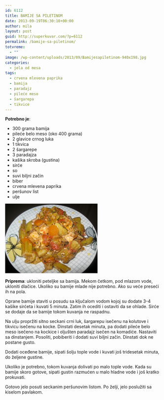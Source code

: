 ```yaml
---
id: 6112
title: BAMIJE SA PILETINOM
date: 2013-09-19T06:30:18+00:00
author: mila
layout: post
guid: http://superkuvar.com/?p=6112
permalink: /bamije-sa-piletinom/
totvreme:
  - ""
image: /wp-content/uploads/2013/09/Bamijesapiletinom-940x198.jpg
categories:
  - jela od mesa
tags:
  - crvena mlevena paprika
  - bamija
  - paradajz
  - pileće meso
  - šargarepa
  - tikvice
---
```

**Potrebno je**:

  * 300 grama bamija
  * pileće belo meso (oko 400 grama)
  * 2 glavice crnog luka
  * 1 tikvica
  * 2 šargarepe
  * 3 paradajza
  * kašika skroba (gustina)
  * sirće
  * so
  * suvi biljni začin
  * biber
  * crvena mlevena paprika
  * peršunov list
  * ulje

[<img class="alignnone size-medium wp-image-6113" src="/wp-content/uploads/2013/09/Bamijesapiletinom-1024x768.jpg" alt="Bamijesapiletinom" width="300" height="225" />](/wp-content/uploads/2013/09/Bamijesapiletinom.jpg)

**Priprema**: ukloniti peteljke sa bamija. Mekom četkom, pod mlazom vode, ukloniti dlačice. Ukoliko su bamije mlade nije potrebno. Ako su veće preseći ih na pola.

Oprane bamije staviti u posudu sa ključalom vodom kojoj su dodate 3-4 kašike sirćeta i kuvati 5 minuta. Zatim ih ocediti i ostaviti da se ohlade. Sirće se dodaje da se bamije tokom kuvanja ne raspadnu.

Na ulju propržiti sitno seckani crni luk, šargarepu isečenu na kolutove i tikvicu isečenu na kocke. Dinstati desetak minuta, pa dodati pileće belo meso isečeno na kockice i oljušten paradajz isečen na komadiće. Nastaviti sa dinstanjem. Posoliti, pobiberiti i dodati suvi biljni začin. Dinstati dok ne postane gusto.

Dodati oceđene bamije, sipati šolju tople vode i kuvati još tridesetak minuta, do željene gustine.

Ukoliko je potrebno, tokom kuvanja dolivati po malo tople vode. Kada su bamije skoro gotove, sipati gustin razmućen u malo hladne vode i još kratko prokuvati.

Gotovo jelo posuti seckanim peršunovim listom. Po želji, jelo poslužiti sa kiselom pavlakom.